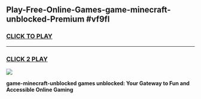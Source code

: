 
## Play-Free-Online-Games-game-minecraft-unblocked-Premium #vf9fl
<h3>
<a href="https://premium.freeplayer.one?title=game-minecraft-unblocked&ref=8M">CLICK TO PLAY</a></h3>
<hr>

<h3>
<a href="https://premium.freeplayer.one?title=game-minecraft-unblocked&ref=8M">CLICK 2 PLAY</a>
  
</h3>

<a href="https://premium.freeplayer.one?title=game-minecraft-unblocked&ref=8M"><img src="https://clearcache.store/games.png"></a>


**game-minecraft-unblocked games unblocked: Your Gateway to Fun and Accessible Online Gaming**
